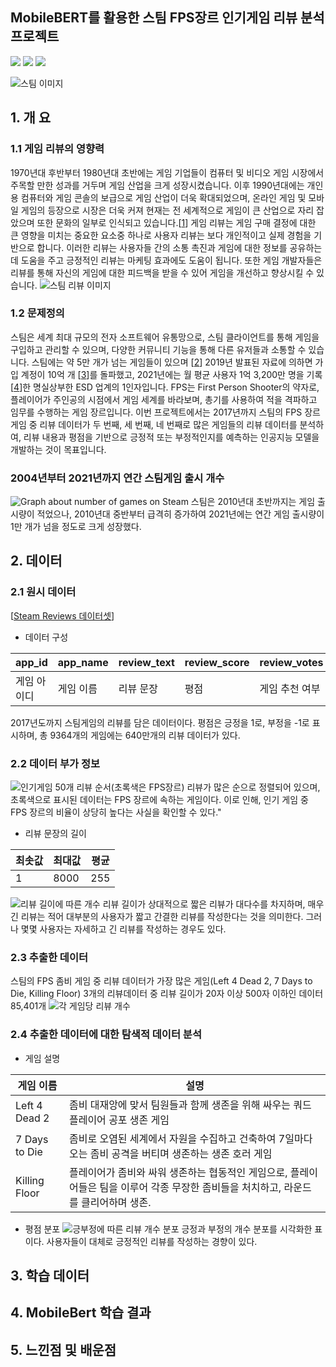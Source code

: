 ## MobileBERT를 활용한 스팀 FPS장르 인기게임 리뷰 분석 프로젝트
<!--
badge icon 참고 사이트
https://github.com/danmadeira/simple-icon-badges
-->
<img src="https://img.shields.io/badge/python-%233776AB.svg?&style=for-the-badge&logo=python&logoColor=white" />
<img src="https://img.shields.io/badge/pytorch-%23EE4C2C.svg?&style=for-the-badge&logo=pytorch&logoColor=white" />
<img src="https://img.shields.io/badge/pycharm-%23000000.svg?&style=for-the-badge&logo=pycharm&logoColor=white" />

![스팀 이미지](https://github.com/rlagnldlf/Capstone_Project/assets/136410965/e65af0a2-63d4-4056-a03b-56e586b53ed1)

## 1. 개 요

### 1.1 게임 리뷰의 영향력
1970년대 후반부터 1980년대 초반에는 게임 기업들이 컴퓨터 및 비디오 게임 시장에서 주목할 만한 성과를 거두며 게임 산업을 크게 성장시켰습니다. 이후 1990년대에는 개인용 컴퓨터와 게임 콘솔의 보급으로 게임 산업이 더욱 확대되었으며, 온라인 게임 및 모바일 게임의 등장으로 시장은 더욱 커져 현재는 전 세계적으로 게임이 큰 산업으로 자리 잡았으며 또한 문화의 일부로 인식되고 있습니다.[[1](https://news.samsung.com/kr/스페셜-리포트-게임-현대인의-문화가-되다)]
게임 리뷰는 게임 구매 결정에 대한 큰 영향을 미치는 중요한 요소중 하나로 사용자 리뷰는 보다 개인적이고 실제 경험을 기반으로 합니다. 이러한 리뷰는 사용자들 간의 소통 촉진과 게임에 대한 정보를 공유하는데 도움을 주고 긍정적인 리뷰는 마케팅 효과에도 도움이 됩니다. 또한 게임 개발자들은 리뷰를 통해 자신의 게임에 대한 피드백을 받을 수 있어 게임을 개선하고 향상시킬 수 있습니다.
![스팀 리뷰 이미지](https://github.com/rlagnldlf/Capstone_Project/assets/136410965/46490ca0-a904-4589-9007-c9a2a2d9f8e1)

### 1.2 문제정의
스팀은 세계 최대 규모의 전자 소프트웨어 유통망으로, 스팀 클라이언트를 통해 게임을 구입하고 관리할 수 있으며, 다양한 커뮤니티 기능을 통해 다른 유저들과 소통할 수 있습니다. 스팀에는 약 5만 개가 넘는 게임들이 있으며  [[2](https://www.pcgamesn.com/steam/total-games)] 2019년 발표된 자료에 의하면 가입 계정이 10억 개 [[3](https://www.thegamer.com/steam-1-billion-users/)]를 돌파했고, 2021년에는 월 평균 사용자 1억 3,200만 명을 기록[[4](https://store.steampowered.com/news/group/4145017/view/3133946090937137590)]한 명실상부한 ESD 업계의 1인자입니다.
FPS는 First Person Shooter의 약자로, 플레이어가 주인공의 시점에서 게임 세계를 바라보며, 총기를 사용하여 적을 격파하고 임무를 수행하는 게임 장르입니다.
이번 프로젝트에서는 2017년까지 스팀의 FPS 장르 게임 중 리뷰 데이터가 두 번째, 세 번째, 네 번째로 많은 게임들의 리뷰 데이터를 분석하여, 리뷰 내용과 평점을 기반으로 긍정적 또는 부정적인지를 예측하는 인공지능 모델을 개발하는 것이 목표입니다.
### 2004년부터 2021년까지 연간 스팀게임 출시 개수
![Graph about number of games on Steam](https://github.com/rlagnldlf/Capstone_Project/assets/136410965/3d01467d-9bba-4586-8dcb-b3fb15956c6d)
스팀은 2010년대 초반까지는 게임 출시량이 적었으나, 2010년대 중반부터 급격히 증가하여 2021년에는 연간 게임 출시량이 1만 개가 넘을 정도로 크게 성장했다.
## 2. 데이터
### 2.1 원시 데이터
[[Steam Reviews 데이터셋](https://www.kaggle.com/datasets/andrewmvd/steam-reviews)]
* 데이터 구성

| app_id | app_name | review_text | review_score | review_votes |
|--------|----------|-------------|--------------|--------------|
| 게임 아이디 | 게임 이름    | 리뷰 문장       | 평점           | 게임 추천 여부     |

2017년도까지 스팀게임의 리뷰를 담은 데이터이다. 평점은 긍정을 1로, 부정을 -1로 표시하며, 총 9364개의 게임에는 640만개의 리뷰 데이터가 있다.

### 2.2 데이터 부가 정보
![인기게임 50개 리뷰 순서(초록색은 FPS장르)](https://github.com/rlagnldlf/Capstone_Project/assets/136410965/6cfdf1da-ce33-4f32-b2f2-72e3d2cd0dc4)
리뷰가 많은 순으로 정렬되어 있으며, 초록색으로 표시된 데이터는 FPS 장르에 속하는 게임이다. 이로 인해, 인기 게임 중 FPS 장르의 비율이 상당히 높다는 사실을 확인할 수 있다."
* 리뷰 문장의 길이
  
| 최솟값 | 최대값  | 평균  |
|-----|------|-----|
| 1 | 8000 | 255 |

![리뷰 길이에 따른 개수](https://github.com/rlagnldlf/Capstone_Project/assets/136410965/0628745c-d325-4b80-b559-b679caa43eba)
리뷰 길이가 상대적으로 짧은 리뷰가 대다수를 차지하며, 매우 긴 리뷰는 적어 대부분의 사용자가 짧고 간결한 리뷰를 작성한다는 것을 의미한다. 그러나 몇몇 사용자는 자세하고 긴 리뷰를 작성하는 경우도 있다.

### 2.3 추출한 데이터
스팀의 FPS 좀비 게임 중 리뷰 데이터가 가장 많은 게임(Left 4 Dead 2, 7 Days to Die, Killing Floor) 3개의 리뷰데이터 중 리뷰 길이가 20자 이상 500자 이하인 데이터 85,401개
![각 게임당 리뷰 개수](https://github.com/rlagnldlf/Capstone_Project/assets/136410965/2641c3a1-7acb-4c5a-aa91-ae4ddfb27dc8)
### 2.4 추출한 데이터에 대한 탐색적 데이터 분석
* 게임 설명

| 게임 이름  | 설명                                                                                  |
|--------|-------------------------------------------------------------------------------------|
| Left 4 Dead 2      | 좀비 대재앙에 맞서 팀원들과 함께 생존을 위해 싸우는 쿼드 플레이어 공포 생존 게임                                      |
| 7 Days to Die | 좀비로 오염된 세계에서 자원을 수집하고 건축하여 7일마다 오는 좀비 공격을 버티며 생존하는 생존 호러 게임                                |
| Killing Floor  | 플레이어가 좀비와 싸워 생존하는 협동적인 게임으로, 플레이어들은 팀을 이루어 각종 무장한 좀비들을 처치하고, 라운드를 클리어하며 생존.             |

* 평점 분포
![긍부정에 따른 리뷰 개수 분포](https://github.com/rlagnldlf/Capstone_Project/assets/136410965/48b8a834-857d-4cf1-8155-e5692a164d20)
긍정과 부정의 개수 분포를 시각화한 표이다. 사용자들이 대체로 긍정적인 리뷰를 작성하는 경향이 있다.

## 3. 학습 데이터

## 4. MobileBert 학습 결과

## 5. 느낀점 및 배운점
